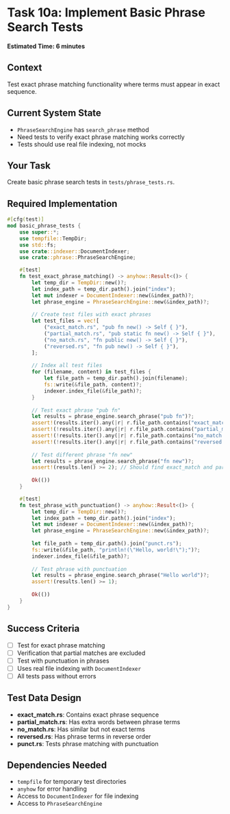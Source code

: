 # Task 10a: Implement Basic Phrase Search Tests

**Estimated Time: 6 minutes**

## Context
Test exact phrase matching functionality where terms must appear in exact sequence.

## Current System State
- `PhraseSearchEngine` has `search_phrase` method
- Need tests to verify exact phrase matching works correctly
- Tests should use real file indexing, not mocks

## Your Task
Create basic phrase search tests in `tests/phrase_tests.rs`.

## Required Implementation

```rust
#[cfg(test)]
mod basic_phrase_tests {
    use super::*;
    use tempfile::TempDir;
    use std::fs;
    use crate::indexer::DocumentIndexer;
    use crate::phrase::PhraseSearchEngine;

    #[test]
    fn test_exact_phrase_matching() -> anyhow::Result<()> {
        let temp_dir = TempDir::new()?;
        let index_path = temp_dir.path().join("index");
        let mut indexer = DocumentIndexer::new(&index_path)?;
        let phrase_engine = PhraseSearchEngine::new(&index_path)?;
        
        // Create test files with exact phrases
        let test_files = vec![
            ("exact_match.rs", "pub fn new() -> Self { }"),
            ("partial_match.rs", "pub static fn new() -> Self { }"),
            ("no_match.rs", "fn public new() -> Self { }"),
            ("reversed.rs", "fn pub new() -> Self { }"),
        ];
        
        // Index all test files
        for (filename, content) in test_files {
            let file_path = temp_dir.path().join(filename);
            fs::write(&file_path, content)?;
            indexer.index_file(&file_path)?;
        }
        
        // Test exact phrase "pub fn"
        let results = phrase_engine.search_phrase("pub fn")?;
        assert!(results.iter().any(|r| r.file_path.contains("exact_match.rs")));
        assert!(!results.iter().any(|r| r.file_path.contains("partial_match.rs")));
        assert!(!results.iter().any(|r| r.file_path.contains("no_match.rs")));
        assert!(!results.iter().any(|r| r.file_path.contains("reversed.rs")));
        
        // Test different phrase "fn new"
        let results = phrase_engine.search_phrase("fn new")?;
        assert!(results.len() >= 2); // Should find exact_match and partial_match
        
        Ok(())
    }

    #[test]
    fn test_phrase_with_punctuation() -> anyhow::Result<()> {
        let temp_dir = TempDir::new()?;
        let index_path = temp_dir.path().join("index");
        let mut indexer = DocumentIndexer::new(&index_path)?;
        let phrase_engine = PhraseSearchEngine::new(&index_path)?;
        
        let file_path = temp_dir.path().join("punct.rs");
        fs::write(&file_path, "println!(\"Hello, world!\");")?;
        indexer.index_file(&file_path)?;
        
        // Test phrase with punctuation
        let results = phrase_engine.search_phrase("Hello world")?;
        assert!(results.len() >= 1);
        
        Ok(())
    }
}
```

## Success Criteria
- [ ] Test for exact phrase matching
- [ ] Verification that partial matches are excluded
- [ ] Test with punctuation in phrases
- [ ] Uses real file indexing with `DocumentIndexer`
- [ ] All tests pass without errors

## Test Data Design
- **exact_match.rs**: Contains exact phrase sequence
- **partial_match.rs**: Has extra words between phrase terms
- **no_match.rs**: Has similar but not exact terms
- **reversed.rs**: Has phrase terms in reverse order
- **punct.rs**: Tests phrase matching with punctuation

## Dependencies Needed
- `tempfile` for temporary test directories
- `anyhow` for error handling
- Access to `DocumentIndexer` for file indexing
- Access to `PhraseSearchEngine`
